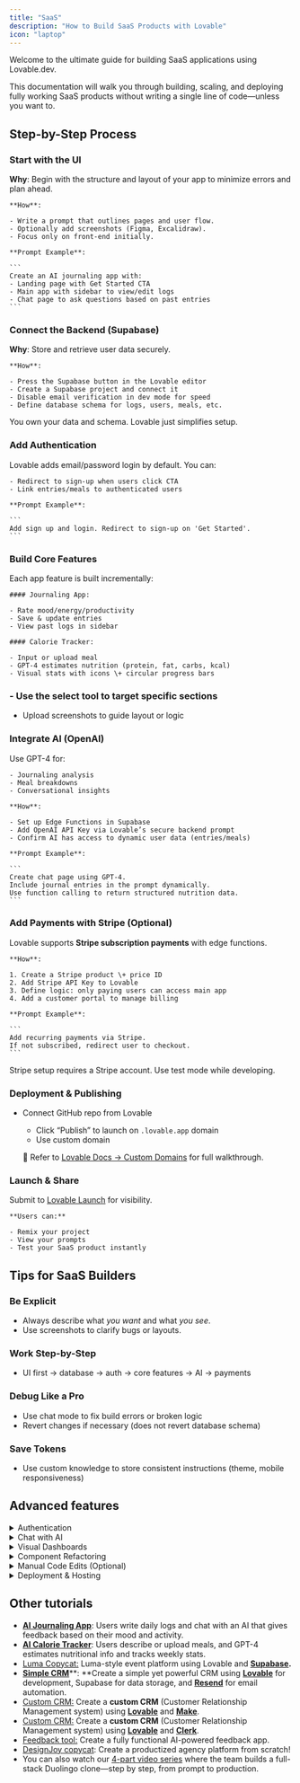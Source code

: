 ```yaml
---
title: "SaaS"
description: "How to Build SaaS Products with Lovable"
icon: "laptop"
---
```


Welcome to the ultimate guide for building SaaS applications using Lovable.dev.

This documentation will walk you through building, scaling, and deploying fully working SaaS products without writing a single line of code—unless you want to.

## Step-by-Step Process

### Start with the UI
**Why**: Begin with the structure and layout of your app to minimize errors and plan ahead.

    **How**:

    - Write a prompt that outlines pages and user flow.
    - Optionally add screenshots (Figma, Excalidraw).
    - Focus only on front-end initially.

    **Prompt Example**:

    ```
    Create an AI journaling app with:
    - Landing page with Get Started CTA
    - Main app with sidebar to view/edit logs
    - Chat page to ask questions based on past entries
    ```

### Connect the Backend (Supabase)
**Why**: Store and retrieve user data securely.

    **How**:

    - Press the Supabase button in the Lovable editor
    - Create a Supabase project and connect it
    - Disable email verification in dev mode for speed
    - Define database schema for logs, users, meals, etc.

    
You own your data and schema. Lovable just simplifies setup.

### Add Authentication
Lovable adds email/password login by default. You can:

    - Redirect to sign-up when users click CTA
    - Link entries/meals to authenticated users

    **Prompt Example**:

    ```
    Add sign up and login. Redirect to sign-up on 'Get Started'.
    ```

### Build Core Features
Each app feature is built incrementally:

    #### Journaling App:

    - Rate mood/energy/productivity
    - Save & update entries
    - View past logs in sidebar

    #### Calorie Tracker:

    - Input or upload meal
    - GPT-4 estimates nutrition (protein, fat, carbs, kcal)
    - Visual stats with icons \+ circular progress bars

    
### - Use the select tool to target specific sections
- Upload screenshots to guide layout or logic

###  Integrate AI (OpenAI)
Use GPT-4 for:

    - Journaling analysis
    - Meal breakdowns
    - Conversational insights

    **How**:

    - Set up Edge Functions in Supabase
    - Add OpenAI API Key via Lovable’s secure backend prompt
    - Confirm AI has access to dynamic user data (entries/meals)

    **Prompt Example**:

    ```
    Create chat page using GPT-4.
    Include journal entries in the prompt dynamically.
    Use function calling to return structured nutrition data.
    ```

### Add Payments with Stripe (Optional)
Lovable supports **Stripe subscription payments** with edge functions.

    **How**:

    1. Create a Stripe product \+ price ID
    2. Add Stripe API Key to Lovable
    3. Define logic: only paying users can access main app
    4. Add a customer portal to manage billing

    **Prompt Example**:

    ```
    Add recurring payments via Stripe.
    If not subscribed, redirect user to checkout.
    ```

    
Stripe setup requires a Stripe account. Use test mode while developing.

### Deployment & Publishing
- Connect GitHub repo from Lovable
    - Click “Publish” to launch on `.lovable.app` domain
    - Use custom domain

    📌 Refer to [Lovable Docs → Custom Domains](https://docs.lovable.dev/tips-tricks/custom-domain) for full walkthrough.

### Launch & Share
Submit to [Lovable Launch](https://docs.lovable.dev/features/launched) for visibility.

    **Users can:**

    - Remix your project
    - View your prompts
    - Test your SaaS product instantly

## Tips for SaaS Builders

### Be Explicit

- Always describe what _you want_ and what _you see_.
- Use screenshots to clarify bugs or layouts.

### Work Step-by-Step

- UI first → database → auth → core features → AI → payments

### Debug Like a Pro

- Use chat mode to fix build errors or broken logic
- Revert changes if necessary (does not revert database schema)

### Save Tokens

- Use custom knowledge to store consistent instructions (theme, mobile responsiveness)

## Advanced features

  <details>
<summary>Authentication</summary>
- Email/password auth via Supabase
    - Toggle verification off in dev
</details>
  <details>
<summary>Chat with AI</summary>
- GPT-4 powered chats
    - Journaling context or meal context
    - Markdown formatting for cleaner outputs
</details>
  <details>
<summary>Visual Dashboards</summary>
- Use icons and progress bars (e.g. 21st.dev components)
    - Weekly and daily charts
</details>
  <details>
<summary>Component Refactoring</summary>
- Lovable warns when files/components get too long
    - Accept “Yes” to auto-refactor into clean blocks
</details>
  <details>
<summary>Manual Code Edits (Optional)</summary>
- Connect GitHub repo
    - Use Lovable’s built-in VS Code editor
    - Make small changes to optimize without using credits
</details>
  <details>
<summary>Deployment & Hosting</summary>
### 1. Lovable Publish

    - Click “Publish” to launch on `.lovable.app` domain

    ### 2. Netlify \+ GitHub

    - Connect GitHub repo from Lovable
    - Deploy with Netlify
    - Use custom domain

    📌 Refer to [Lovable Docs → Custom Domains](https://docs.lovable.dev/tips-tricks/custom-domain) for full walkthrough.
</details>

## Other tutorials

- [**AI Journaling App**](https://www.youtube.com/watch?v=gqsZGxuymTk&ab_channel=Lovable): Users write daily logs and chat with an AI that gives feedback based on their mood and activity.
- [**AI Calorie Tracker**](https://www.youtube.com/watch?v=c0zhLzcVJRI&ab_channel=Lovable): Users describe or upload meals, and GPT-4 estimates nutritional info and tracks weekly stats.
- [Luma Copycat:](https://www.youtube.com/watch?v=-sSOyO0FiPE) Luma-style event platform using Lovable and [**Supabase**](https://docs.lovable.dev/integrations/supabase)**.**
- [**Simple CRM**](https://www.youtube.com/watch?v=5ZL744_Wxjo)\*\*: \*\*Create a simple yet powerful CRM using [**Lovable**](https://docs.lovable.dev/lovable-f9060f1e/lovable-f9060f1e/editor/main#build-a-simple-crm-with-resend) for development, Supabase for data storage, and [**Resend**](https://docs.lovable.dev/integrations/resend) for email automation.
- [Custom CRM:](https://www.youtube.com/watch?v=zv4vcR7VCAk) Create a **custom CRM** (Customer Relationship Management system) using [**Lovable**](https://docs.lovable.dev/lovable-f9060f1e/lovable-f9060f1e/editor/main#how-to-build-a-custom-crm-with-lovable-and-make) and [**Make**](https://docs.lovable.dev/integrations/make).
- [Custom CRM:](https://www.youtube.com/watch?v=tyAsNwu_xCI) Create a **custom CRM** (Customer Relationship Management system) using [**Lovable**](https://docs.lovable.dev/lovable-f9060f1e/lovable-f9060f1e/editor/main#clerk-authentication-custom-domains-and-waitlists) and [**Clerk**](https://docs.lovable.dev/integrations/clerk).
- [Feedback tool:](https://www.youtube.com/watch?v=tYDqBMilHkM) Create a fully functional AI-powered feedback app.
- [DesignJoy copycat](https://www.youtube.com/watch?v=eZsbfEA-_oI&ab_channel=Lovable): Create a productized agency platform from scratch\!
- You can also watch our [4-part video series](https://www.youtube.com/playlist?list=PLbVHz4urQBZkfZhwt8rL5PCoU4nyjK0OF) where the team builds a full-stack Duolingo clone—step by step, from prompt to production.